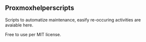 ## Proxmoxhelperscripts

Scripts to automatize maintenance, easify re-occuring activities are avaiable here.

Free to use per MIT license.
